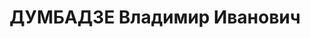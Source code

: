 ---
title: ДУМБАДЗЕ Владимир Иванович
description: 'Род. в 1900, Озургетский (Махарадзевский) район, с. Зенобани, грузин.
  [отец писателя Нодара Думбадзе] Род занятий: до ареста - секретарь багдадского РК
  КП(б) Грузии.

  Осужден Тройкой при НКВД ГССР 02.12.1937. Мера наказания: расстрел с конфискацией
  личного имущества'
---